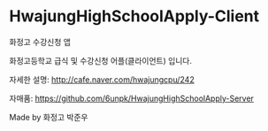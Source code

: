 # HwajungHighSchoolApply-Client
화정고 수강신청 앱 

화정고등학교 급식 및 수강신청 어플(클라이언트) 입니다.

자세한 설명: http://cafe.naver.com/hwajungcpu/242

자매품: https://github.com/6unpk/HwajungHighSchoolApply-Server

Made by 화정고 박준우
